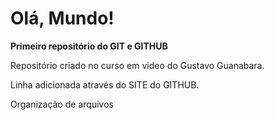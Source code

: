 # Olá, Mundo!
**Primeiro repositório do GIT e GITHUB**

Repositório criado no curso em video do Gustavo Guanabara.

Linha adicionada através do SITE do GITHUB.

Organização de arquivos

